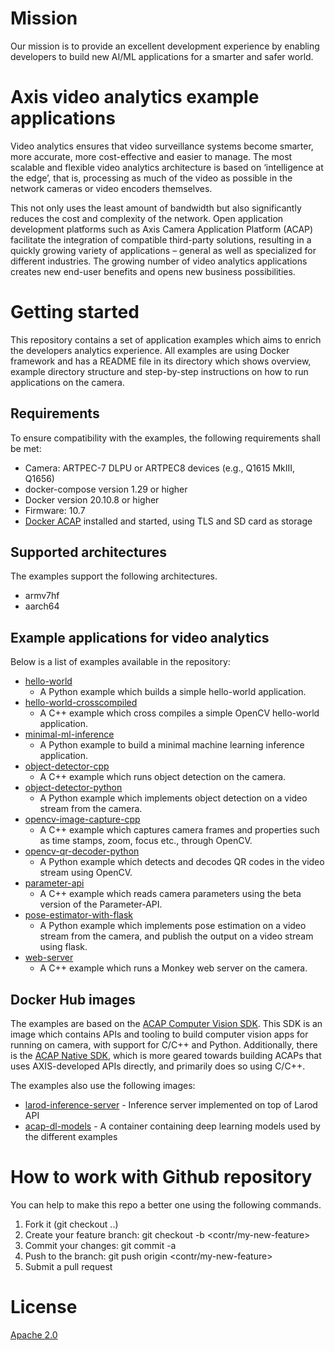 
# Mission
Our mission is to provide an excellent development experience by enabling developers
to build new AI/ML applications for a smarter and safer world.

# Axis video analytics example applications
Video analytics ensures that video surveillance systems become smarter,
more accurate, more cost-effective and easier to manage. The most scalable
and flexible video analytics architecture is based on ‘intelligence at the
edge’, that is, processing as much of the video as possible in the network
cameras or video encoders themselves.

This not only uses the least amount of bandwidth but also significantly reduces
the cost and complexity of the network. Open application development platforms
such as Axis Camera Application Platform (ACAP) facilitate the integration of
compatible third-party solutions, resulting in a quickly growing variety of
applications – general as well as specialized for different industries. The
growing number of video analytics applications creates new end-user benefits
and opens new business possibilities.

# Getting started
This repository contains a set of application examples which aims to enrich the
developers analytics experience. All examples are using Docker framework and has a
README file in its directory which shows overview, example directory structure and
step-by-step instructions on how to run applications on the camera.

## Requirements
To ensure compatibility with the examples, the following requirements shall be met:
* Camera: ARTPEC-7 DLPU or ARTPEC8 devices (e.g., Q1615 MkIII, Q1656)
* docker-compose version 1.29 or higher
* Docker version 20.10.8 or higher
* Firmware: 10.7
 * [Docker ACAP](https://github.com/AxisCommunications/docker-acap) installed and started, using TLS and SD card as storage

## Supported architectures
The examples support the following architectures.
* armv7hf
* aarch64

## Example applications for video analytics
Below is a list of examples available in the repository:

* [hello-world](./hello-world/)
  * A Python example which builds a simple hello-world application.
* [hello-world-crosscompiled](./hello-world-crosscompiled/)
  * A C++ example which cross compiles a simple OpenCV hello-world application.
* [minimal-ml-inference](./minimal-ml-inference/)
  * A Python example to build a minimal machine learning inference application.
* [object-detector-cpp](./object-detector-cpp/)
  * A C++ example which runs object detection on the camera.
* [object-detector-python](./object-detector-python/)
  * A Python example which implements object detection on a
    video stream from the camera.
* [opencv-image-capture-cpp](./opencv-image-capture-cpp/)
  * A C++ example which captures camera frames and properties such as time stamps, zoom, focus etc., through OpenCV.
* [opencv-qr-decoder-python](./opencv-qr-decoder-python/)
  * A Python example which detects and decodes QR codes in the video stream using OpenCV.
* [parameter-api](./parameter-api/)
  * A C++ example which reads camera parameters using the beta version of the Parameter-API.
* [pose-estimator-with-flask](./pose-estimator-with-flask/)
  * A Python example which implements pose estimation on a video stream from the camera, and publish the output on a video stream using flask.
* [web-server](./web-server/)
  * A C++ example which runs a Monkey web server on the camera.

## Docker Hub images
The examples are based on the [ACAP Computer Vision SDK](https://github.com/AxisCommunications/acap-computer-vision-sdk).
This SDK is an image which contains APIs and tooling to build computer vision apps for running on camera, with support for C/C++ and Python.
Additionally, there is the [ACAP Native SDK](https://github.com/AxisCommunications/acap-native-sdk), which is more geared towards building ACAPs that uses AXIS-developed APIs directly, and primarily does so using C/C++.

The examples also use the following images:
* [larod-inference-server](https://hub.docker.com/r/axisecp/larod-inference-server) - Inference server implemented on top of Larod API
* [acap-dl-models](https://hub.docker.com/repository/docker/axisecp/acap-dl-models) - A container containing deep learning models used by the different examples

# How to work with Github repository
You can help to make this repo a better one using the following commands.

1. Fork it (git checkout ..)
2. Create your feature branch: git checkout -b <contr/my-new-feature>
3. Commit your changes: git commit -a
4. Push to the branch: git push origin <contr/my-new-feature>
5. Submit a pull request


# License
[Apache 2.0](LICENSE)
